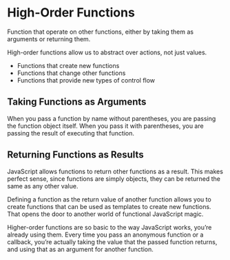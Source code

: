 # High-Order Functions

Function that operate on other functions, either by taking them as arguments or returning them.

High-order functions allow us to abstract over actions, not just values.

- Functions that create new functions
- Functions that change other functions
- Functions that provide new types of control flow

## Taking Functions as Arguments

When you pass a function by name without parentheses, you are passing the function object itself. When you pass it with parentheses, you are passing the result of executing that function.

## Returning Functions as Results

JavaScript allows functions to return other functions as a result. This makes perfect sense, since functions are simply objects, they can be returned the same as any other value.

Defining a function as the return value of another function allows you to create functions that can be used as templates to create new functions. That opens the door to another world of functional JavaScript magic.

Higher-order functions are so basic to the way JavaScript works, you’re already using them. Every time you pass an anonymous function or a callback, you’re actually taking the value that the passed function returns, and using that as an argument for another function.